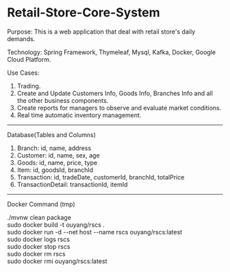 # Retail-Store-Core-System

Purpose: This is a web application that deal with retail store's daily demands.

Technology: Spring Framework, Thymeleaf, Mysql, Kafka, Docker, Google Cloud Platform.

Use Cases:
  1. Trading.
  2. Create and Update Customers Info, Goods Info, Branches Info and all the other business components.
  3. Create reports for managers to observe and evaluate market conditions.
  4. Real time automatic inventory management. 

-------------------------------------------------------------------------------------------

Database(Tables and Columns)
  1. Branch: id, name, address
  2. Customer: id, name, sex, age
  3. Goods: id, name, price, type
  4. Item: id, goodsId, branchId
  5. Transaction: id, tradeDate, customerId, branchId, totalPrice
  6. TransactionDetail: transactionId, itemId

-------------------------------------------------------------------------------------------
Docker Command (tmp)
  
  ./mvnw clean package  
  sudo docker build -t ouyang/rscs .  
  sudo docker run -d --net host --name rscs ouyang/rscs:latest  
  sudo docker logs rscs  
  sudo docker stop rscs  
  sudo docker rm rscs  
  sudo docker rmi ouyang/rscs:latest  
  

